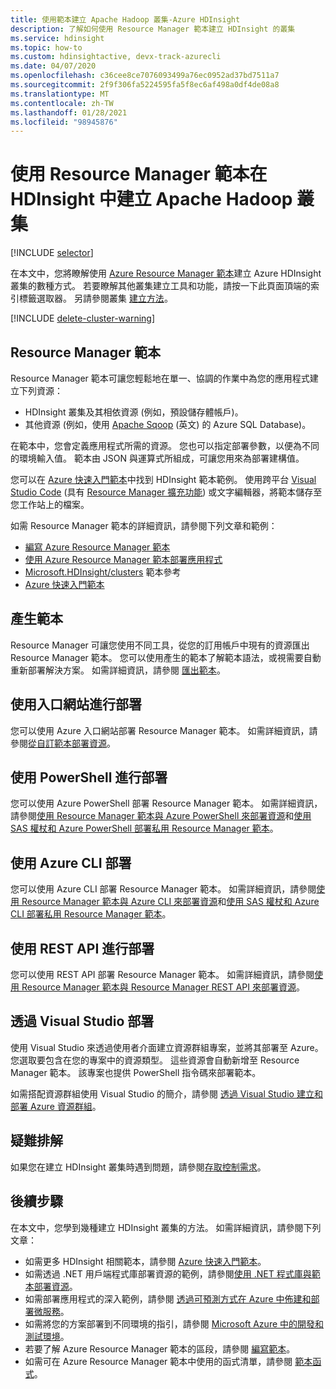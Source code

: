 ```yaml
---
title: 使用範本建立 Apache Hadoop 叢集-Azure HDInsight
description: 了解如何使用 Resource Manager 範本建立 HDInsight 的叢集
ms.service: hdinsight
ms.topic: how-to
ms.custom: hdinsightactive, devx-track-azurecli
ms.date: 04/07/2020
ms.openlocfilehash: c36cee8ce7076093499a76ec0952ad37bd7511a7
ms.sourcegitcommit: 2f9f306fa5224595fa5f8ec6af498a0df4de08a8
ms.translationtype: MT
ms.contentlocale: zh-TW
ms.lasthandoff: 01/28/2021
ms.locfileid: "98945876"
---
```

# <a name="create-apache-hadoop-clusters-in-hdinsight-by-using-resource-manager-templates"></a>使用 Resource Manager 範本在 HDInsight 中建立 Apache Hadoop 叢集

[!INCLUDE [selector](../../includes/hdinsight-create-linux-cluster-selector.md)]

在本文中，您將瞭解使用 [Azure Resource Manager 範本](../azure-resource-manager/templates/deploy-powershell.md)建立 Azure HDInsight 叢集的數種方式。 若要瞭解其他叢集建立工具和功能，請按一下此頁面頂端的索引標籤選取器。 另請參閱叢集 [建立方法](hdinsight-hadoop-provision-linux-clusters.md#cluster-setup-methods)。

[!INCLUDE [delete-cluster-warning](../../includes/hdinsight-delete-cluster-warning.md)]

## <a name="resource-manager-templates"></a>Resource Manager 範本

Resource Manager 範本可讓您輕鬆地在單一、協調的作業中為您的應用程式建立下列資源：

* HDInsight 叢集及其相依資源 (例如，預設儲存體帳戶)。
* 其他資源 (例如，使用 [Apache Sqoop](https://sqoop.apache.org/) \(英文\) 的 Azure SQL Database)。

在範本中，您會定義應用程式所需的資源。 您也可以指定部署參數，以便為不同的環境輸入值。 範本由 JSON 與運算式所組成，可讓您用來為部署建構值。

您可以在 [Azure 快速入門範本](https://azure.microsoft.com/resources/templates/?term=hdinsight)中找到 HDInsight 範本範例。 使用跨平台 [Visual Studio Code](https://code.visualstudio.com/#alt-downloads) (具有 [Resource Manager 擴充功能](https://marketplace.visualstudio.com/items?itemName=msazurermtools.azurerm-vscode-tools)) 或文字編輯器，將範本儲存至您工作站上的檔案。

如需 Resource Manager 範本的詳細資訊，請參閱下列文章和範例：

* [編寫 Azure Resource Manager 範本](../azure-resource-manager/templates/template-syntax.md)
* [使用 Azure Resource Manager 範本部署應用程式](../azure-resource-manager/templates/deploy-powershell.md)
* [Microsoft.HDInsight/clusters](/azure/templates/microsoft.hdinsight/allversions) 範本參考
* [Azure 快速入門範本](https://azure.microsoft.com/resources/templates/?resourceType=Microsoft.Hdinsight&pageNumber=1&sort=Popular)

## <a name="generate-templates"></a>產生範本

Resource Manager 可讓您使用不同工具，從您的訂用帳戶中現有的資源匯出 Resource Manager 範本。 您可以使用產生的範本了解範本語法，或視需要自動重新部署解決方案。 如需詳細資訊，請參閱 [匯出範本](../azure-resource-manager/templates/export-template-portal.md)。

## <a name="deploy-using-the-portal"></a>使用入口網站進行部署

您可以使用 Azure 入口網站部署 Resource Manager 範本。 如需詳細資訊，請參閱[從自訂範本部署資源](../azure-resource-manager/templates/deploy-portal.md#deploy-resources-from-custom-template)。

## <a name="deploy-using-powershell"></a>使用 PowerShell 進行部署

您可以使用 Azure PowerShell 部署 Resource Manager 範本。 如需詳細資訊，請參閱[使用 Resource Manager 範本與 Azure PowerShell 來部署資源](../azure-resource-manager/templates/deploy-powershell.md)和[使用 SAS 權杖和 Azure PowerShell 部署私用 Resource Manager 範本](../azure-resource-manager/templates/secure-template-with-sas-token.md)。

## <a name="deploy-using-azure-cli"></a>使用 Azure CLI 部署

您可以使用 Azure CLI 部署 Resource Manager 範本。 如需詳細資訊，請參閱[使用 Resource Manager 範本與 Azure CLI 來部署資源](../azure-resource-manager/templates/deploy-cli.md)和[使用 SAS 權杖和 Azure CLI 部署私用 Resource Manager 範本](../azure-resource-manager/templates/secure-template-with-sas-token.md)。

## <a name="deploy-using-the-rest-api"></a>使用 REST API 進行部署

您可以使用 REST API 部署 Resource Manager 範本。 如需詳細資訊，請參閱[使用 Resource Manager 範本與 Resource Manager REST API 來部署資源](../azure-resource-manager/templates/deploy-rest.md)。

## <a name="deploy-with-visual-studio"></a>透過 Visual Studio 部署

 使用 Visual Studio 來透過使用者介面建立資源群組專案，並將其部署至 Azure。 您選取要包含在您的專案中的資源類型。 這些資源會自動新增至 Resource Manager 範本。 該專案也提供 PowerShell 指令碼來部署範本。

如需搭配資源群組使用 Visual Studio 的簡介，請參閱 [透過 Visual Studio 建立和部署 Azure 資源群組](../azure-resource-manager/templates/create-visual-studio-deployment-project.md)。

## <a name="troubleshoot"></a>疑難排解

如果您在建立 HDInsight 叢集時遇到問題，請參閱[存取控制需求](hdinsight-hadoop-customize-cluster-linux.md#access-control)。

## <a name="next-steps"></a>後續步驟

在本文中，您學到幾種建立 HDInsight 叢集的方法。 如需詳細資訊，請參閱下列文章：

* 如需更多 HDInsight 相關範本，請參閱 [Azure 快速入門範本](https://azure.microsoft.com/resources/templates/?term=hdinsight)。
* 如需透過 .NET 用戶端程式庫部署資源的範例，請參閱[使用 .NET 程式庫與範本部署資源](../virtual-machines/windows/csharp-template.md?toc=%2fazure%2fvirtual-machines%2fwindows%2ftoc.json)。
* 如需部署應用程式的深入範例，請參閱 [透過可預測方式在 Azure 中佈建和部署微服務](../app-service/deploy-complex-application-predictably.md)。
* 如需將您的方案部署到不同環境的指引，請參閱 [Microsoft Azure 中的開發和測試環境](../devtest-labs/devtest-lab-overview.md)。
* 若要了解 Azure Resource Manager 範本的區段，請參閱 [編寫範本](../azure-resource-manager/templates/template-syntax.md)。
* 如需可在 Azure Resource Manager 範本中使用的函式清單，請參閱 [範本函式](../azure-resource-manager/templates/template-functions.md)。
